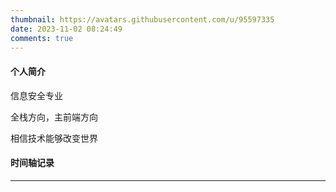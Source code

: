 ```yaml
---
thumbnail: https://avatars.githubusercontent.com/u/95597335
date: 2023-11-02 08:24:49
comments: true
---
```


#### 个人简介

信息安全专业

全栈方向，主前端方向

相信技术能够改变世界

#### 时间轴记录

---

<div class="time-axis-main">
	<ul class="time-axis"></ul>
</div>
<script src="/js/about-me.js"></script>
<br>
<br>
